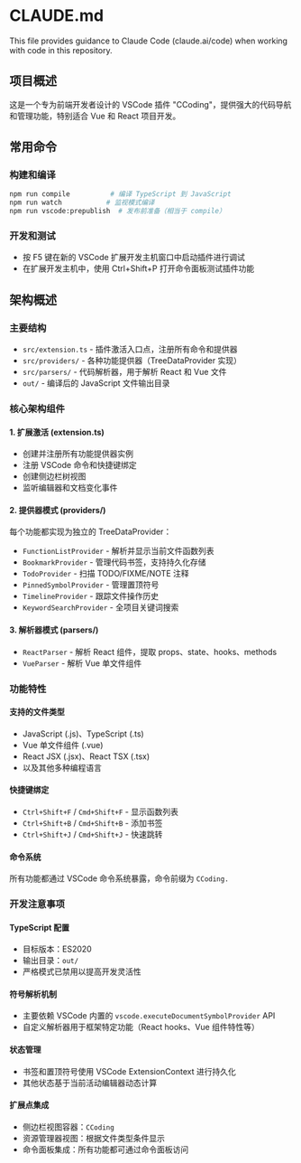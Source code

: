 # CLAUDE.md

This file provides guidance to Claude Code (claude.ai/code) when working with code in this repository.

## 项目概述

这是一个专为前端开发者设计的 VSCode 插件 "CCoding"，提供强大的代码导航和管理功能，特别适合 Vue 和 React 项目开发。

## 常用命令

### 构建和编译
```bash
npm run compile          # 编译 TypeScript 到 JavaScript
npm run watch           # 监视模式编译
npm run vscode:prepublish  # 发布前准备（相当于 compile）
```

### 开发和测试
- 按 F5 键在新的 VSCode 扩展开发主机窗口中启动插件进行调试
- 在扩展开发主机中，使用 Ctrl+Shift+P 打开命令面板测试插件功能

## 架构概述

### 主要结构
- `src/extension.ts` - 插件激活入口点，注册所有命令和提供器
- `src/providers/` - 各种功能提供器（TreeDataProvider 实现）
- `src/parsers/` - 代码解析器，用于解析 React 和 Vue 文件
- `out/` - 编译后的 JavaScript 文件输出目录

### 核心架构组件

#### 1. 扩展激活 (extension.ts)
- 创建并注册所有功能提供器实例
- 注册 VSCode 命令和快捷键绑定
- 创建侧边栏树视图
- 监听编辑器和文档变化事件

#### 2. 提供器模式 (providers/)
每个功能都实现为独立的 TreeDataProvider：
- `FunctionListProvider` - 解析并显示当前文件函数列表
- `BookmarkProvider` - 管理代码书签，支持持久化存储
- `TodoProvider` - 扫描 TODO/FIXME/NOTE 注释
- `PinnedSymbolProvider` - 管理置顶符号
- `TimelineProvider` - 跟踪文件操作历史
- `KeywordSearchProvider` - 全项目关键词搜索

#### 3. 解析器模式 (parsers/)
- `ReactParser` - 解析 React 组件，提取 props、state、hooks、methods
- `VueParser` - 解析 Vue 单文件组件

### 功能特性

#### 支持的文件类型
- JavaScript (.js)、TypeScript (.ts)
- Vue 单文件组件 (.vue)
- React JSX (.jsx)、React TSX (.tsx)
- 以及其他多种编程语言

#### 快捷键绑定
- `Ctrl+Shift+F` / `Cmd+Shift+F` - 显示函数列表
- `Ctrl+Shift+B` / `Cmd+Shift+B` - 添加书签
- `Ctrl+Shift+J` / `Cmd+Shift+J` - 快速跳转

#### 命令系统
所有功能都通过 VSCode 命令系统暴露，命令前缀为 `CCoding.`

### 开发注意事项

#### TypeScript 配置
- 目标版本：ES2020
- 输出目录：`out/`
- 严格模式已禁用以提高开发灵活性

#### 符号解析机制
- 主要依赖 VSCode 内置的 `vscode.executeDocumentSymbolProvider` API
- 自定义解析器用于框架特定功能（React hooks、Vue 组件特性等）

#### 状态管理
- 书签和置顶符号使用 VSCode ExtensionContext 进行持久化
- 其他状态基于当前活动编辑器动态计算

#### 扩展点集成
- 侧边栏视图容器：`CCoding`
- 资源管理器视图：根据文件类型条件显示
- 命令面板集成：所有功能都可通过命令面板访问
